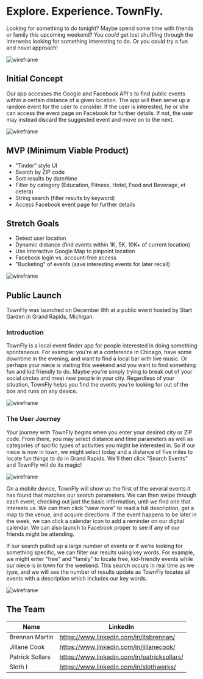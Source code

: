 # Explore.  Experience.  TownFly.
Looking for something to do tonight?  Maybe spend some time with friends or family this upcoming weekend?  You *could* get lost shuffling through the interwebs looking for something interesting to do.  Or you could try a fun and novel approach!

![wireframe](http://www.slothwerks.com/dev/grand-circus/townfly/work-files/readme-banner.jpg)

## Initial Concept
Our app accesses the Google and Facebook API's to find public events within a certain distance of a given location.  The app will then serve up a random event for the user to consider.  If the user is interested, he or she can access the event page on Facebook for further details.  If not, the user may instead discard the suggested event and move on to the next.

![wireframe](http://www.slothwerks.com/dev/grand-circus/townfly/work-files/initial-planning.jpg)

## MVP (Minimum Viable Product)
- "Tinder" style UI
- Search by ZIP code
- Sort results by date/time
- Filter by category (Education, Fitness, Hotel, Food and Beverage, et cetera)
- String search (filter results by keyword)
- Access Facebook event page for further details

## Stretch Goals
- Detect user location
- Dynamic distance (find events within 1K, 5K, 10K+ of current location)
- Use interactive Google Map to pinpoint location
- Facebook login vs. account-free access
- "Bucketing" of events (save interesting events for later recall)

![wireframe](http://www.slothwerks.com/dev/grand-circus/townfly/work-files/final-code-crunch.jpg)

## Public Launch
TownFly was launched on December 8th at a public event hosted by Start Garden in Grand Rapids, Michigan.

### Introduction
TownFly is a local event finder app for people interested in doing something spontaneous.  For example:  you're at a conference in Chicago, have some downtime in the evening, and want to find a local bar with live music.  Or perhaps your niece is visiting this weekend and you want to find something fun and kid friendly to do.  Maybe you're simply trying to break out of your social circles and meet new people in your city.  Regardless of your situation, TownFly helps you find the events you're looking for out of the box and runs on any device.

![wireframe](http://www.slothwerks.com/dev/grand-circus/townfly/work-files/launch-slide1.jpg)

### The User Journey
Your journey with TownFly begins when you enter your desired city or ZIP code.  From there, you may select distance and time parameters as well as categories of spcific types of activities you might be interested in.  So if our niece is now in town, we might select today and a distance of five miles to locate fun things to do in Grand Rapids.  We'll then click "Search Events" and TownFly will do its magic!

![wireframe](http://www.slothwerks.com/dev/grand-circus/townfly/work-files/launch-slide2.jpg)

On a mobile device, TownFly will show us the first of the several events it has found that matches our search parameters.  We can then swipe through each event, checking out just the basic information, until we find one that interests us.  We can then click "view more" to read a full description, get a map to the venue, and acquire directions.  If the event happens to be later in the week, we can click a calendar icon to add a reminder on our digital calendar.  We can also launch to Facebook proper to see if any of our friends might be attending.

If our search pulled up a large number of events or if we're looking for something specific, we can filter our results using key words.  For example, we might enter "free" and "family" to locate free, kid-friendly events while our niece is in town for the weekend.  This search occurs in real time as we type, and we will see the number of results update as TownFly locates all events with a description which includes our key words.

![wireframe](http://www.slothwerks.com/dev/grand-circus/townfly/work-files/launch-slide3.jpg)

## The Team
| Name | LinkedIn |
| --- | --- |
| Brennan Martin | https://www.linkedin.com/in/itsbrennan/ |
| Jillane Cook | https://www.linkedin.com/in/jillanecook/ |
| Patrick Sollars | https://www.linkedin.com/in/patricksollars/ |
| Sloth I | https://www.linkedin.com/in/slothwerks/ |